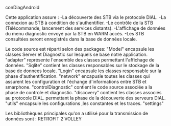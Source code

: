 conDiagAndroid

Cette application assure :
-La découverte des STB via le protocole DIAL.
-La connexion au STB à condition de s'authentifier.
-Le contrôle de la STB (Télécommande, lancement des services distants).
-L'affichage de données du menu diagnostic envoyé par la STB en WARM accès.
-Les STB consultées seront enregistrés dans la base de données locale. 


Le code source est réparti selon des packages: 
"Model" encapsule les classes Server et Diagnostic sur lesquels se base notre application.
"adapter" représente l'ensemble des classes permettant l'affichage de données. 
"Sqlite" contient les classes responsables sur le stockage de la base de donnees locale. 
"Login" encapsule les classes responsable sur la phase d'authentification. 
"network" encapusle toutes les classes qui assurent les configuration et l'échange d'informations entre STB et smarphone.
"controlDiagnostic" contient le code source associée a la phase de controle et diagnostic. 
"discovery" contient les classes associés au protocole DIAL. permettant la phase de la découverte des serveurs DIAL. 
"utils" encapsule les configurations ,les constantes et les traces.
"settings"

Les bibliothèques principales qu'on a utilisé pour la transmission de données sont :
RETROFIT 2 
VOLLEY







